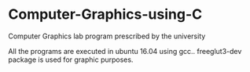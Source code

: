 # Computer-Graphics-using-C
Computer Graphics lab program prescribed by the university 

All the programs are executed in ubuntu 16.04 using gcc..
freeglut3-dev package is used for graphic purposes.
